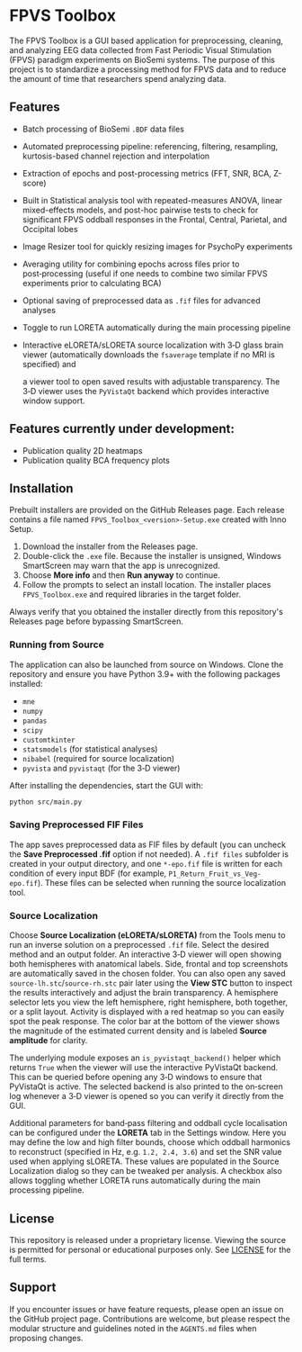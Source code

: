 # FPVS Toolbox

The FPVS Toolbox is a GUI based application for preprocessing, cleaning, and analyzing EEG data collected from Fast Periodic Visual Stimulation (FPVS) paradigm experiments on BioSemi systems. The purpose of this project is to standardize a processing method for FPVS data and to reduce the amount of time that researchers spend analyzing data. 

## Features

- Batch processing of BioSemi `.BDF` data files
- Automated preprocessing pipeline: referencing, filtering, resampling, kurtosis-based channel rejection and interpolation
- Extraction of epochs and post-processing metrics (FFT, SNR, BCA, Z-score)
- Built in Statistical analysis tool with repeated-measures ANOVA, linear mixed-effects models, and post-hoc pairwise tests to check for significant FPVS oddball responses in the Frontal, Central, Parietal, and Occipital lobes
- Image Resizer tool for quickly resizing images for PsychoPy experiments
- Averaging utility for combining epochs across files prior to post‑processing (useful if one needs to combine two similar FPVS experiments prior to calculating BCA)
- Optional saving of preprocessed data as `.fif` files for advanced analyses
- Toggle to run LORETA automatically during the main processing pipeline
- Interactive eLORETA/sLORETA source localization with 3‑D glass brain viewer
  (automatically downloads the `fsaverage` template if no MRI is specified) and

  a viewer tool to open saved results with adjustable transparency. The 3‑D
  viewer uses the `PyVistaQt` backend which provides interactive window support.



## Features currently under development:

- Publication quality 2D heatmaps
- Publication quality BCA frequency plots


## Installation

Prebuilt installers are provided on the GitHub Releases page. Each release contains a file named `FPVS_Toolbox_<version>-Setup.exe` created with Inno Setup.

1. Download the installer from the Releases page.
2. Double-click the `.exe` file. Because the installer is unsigned, Windows SmartScreen may warn that the app is unrecognized.
3. Choose **More info** and then **Run anyway** to continue.
4. Follow the prompts to select an install location. The installer places `FPVS_Toolbox.exe` and required libraries in the target folder.

Always verify that you obtained the installer directly from this repository's Releases page before bypassing SmartScreen.

### Running from Source

The application can also be launched from source on Windows. Clone the repository and ensure you have Python 3.9+ with the following packages installed:

- `mne`
- `numpy`
- `pandas`
- `scipy`
- `customtkinter`
- `statsmodels` (for statistical analyses)
- `nibabel` (required for source localization)
- `pyvista` and `pyvistaqt` (for the 3‑D viewer)

After installing the dependencies, start the GUI with:

```bash
python src/main.py
```

### Saving Preprocessed FIF Files


The app saves preprocessed data as FIF files by default (you can uncheck
the **Save Preprocessed .fif** option if not needed). A `.fif files`
subfolder is created in your output directory, and one `*-epo.fif` file is
written for each condition of every input BDF (for example,
`P1_Return_Fruit_vs_Veg-epo.fif`). These files can be selected when running the
source localization tool.


### Source Localization

Choose **Source Localization (eLORETA/sLORETA)** from the Tools menu to run an
inverse solution on a preprocessed `.fif` file. Select the desired method and an
output folder. An interactive 3‑D viewer will open showing both hemispheres with
anatomical labels. Side, frontal and top screenshots are automatically saved in
the chosen folder. You can also open any saved `source-lh.stc`/`source-rh.stc`
pair later using the **View STC** button to inspect the results interactively and
adjust the brain transparency. A hemisphere selector lets you view the left
hemisphere, right hemisphere, both together, or a split layout. Activity is
displayed with a red heatmap so you can easily spot the peak response. The
color bar at the bottom of the viewer shows the magnitude of the estimated
current density and is labeled **Source amplitude** for clarity.

The underlying module exposes an `is_pyvistaqt_backend()` helper which
returns ``True`` when the viewer will use the interactive PyVistaQt
backend. This can be queried before opening any 3‑D windows to ensure
that PyVistaQt is active. The selected backend is also printed to the
on‑screen log whenever a 3‑D viewer is opened so you can verify it
directly from the GUI.

Additional parameters for band‑pass filtering and oddball cycle localisation can be
configured under the **LORETA** tab in the Settings window. Here you may define
the low and high filter bounds, choose which oddball harmonics to reconstruct
(specified in Hz, e.g. ``1.2, 2.4, 3.6``) and set the SNR value used when
applying sLORETA. These values are populated in the Source Localization dialog
so they can be tweaked per analysis. A checkbox also allows toggling whether
LORETA runs automatically during the main processing pipeline.




## License

This repository is released under a proprietary license. Viewing the source is permitted for personal or educational purposes only. See [LICENSE](LICENSE) for the full terms.

## Support

If you encounter issues or have feature requests, please open an issue on the GitHub project page. Contributions are welcome, but please respect the modular structure and guidelines noted in the `AGENTS.md` files when proposing changes.
